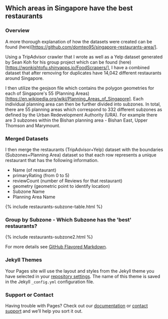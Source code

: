 ## Which areas in Singapore have the best restaurants

### Overview

A more thorough explanation of how the datasets were created can be found (here)[https://github.com/domteo95/singapore-restaurants-area/].

Using a TripAdvisor crawler that I wrote as well as a Yelp dataset generated by Sean Koh for his group project which can be found (here)[https://wonkishtofu.shinyapps.io/FoodScrapers/], I have a combined dataset that after removing for duplicates have 14,042 different restaurants around Singapore. 

I then utilize the geojson file which contains the polygon geometries for each of Singapore's 55 (Planning Areas)[https://en.wikipedia.org/wiki/Planning_Areas_of_Singapore]. Each individual planning area can then be further divided into subzones. In total, there are 55 planning areas which correspond to 332 different subzones as defined by the Urban Redevelopment Authority (URA). For example there are 3 subzones within the Bishan planning area - Bishan East, Upper Thomson and Marymount.

### Merged Datasets

I then merge the restaurants (TripAdvisor+Yelp) dataset with the boundaries (Subzones+Planning Area) dataset so that each row represents a unique restaurant that has the following information. 
- Name (of restaurant)
- primaryRating (from 0 to 5)
- reviewCount (number of Reviews for that restaurant)
- geometry (geometric point to identify location)
- Subzone Name
- Planning Area Name

{% include restaurants-subzone-table.html %}

### Group by Subzone - Which Subzone has the 'best' restaurants?


{% include restaurants-subzone2.html %}

For more details see [GitHub Flavored Markdown](https://guides.github.com/features/mastering-markdown/).

### Jekyll Themes

Your Pages site will use the layout and styles from the Jekyll theme you have selected in your [repository settings](https://github.com/domteo95/singapore-restaurants-area/settings). The name of this theme is saved in the Jekyll `_config.yml` configuration file.

### Support or Contact

Having trouble with Pages? Check out our [documentation](https://docs.github.com/categories/github-pages-basics/) or [contact support](https://github.com/contact) and we’ll help you sort it out.
